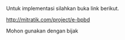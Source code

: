 Untuk implementasi silahkan buka link berikut.

http://mitratik.com/project/e-bpbd

Mohon gunakan dengan bijak

